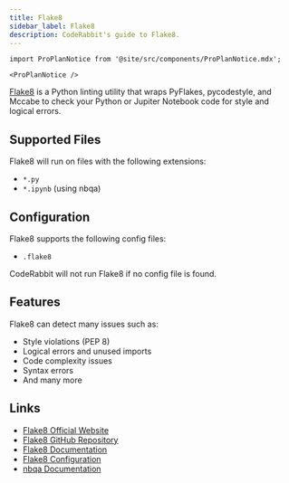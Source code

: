```yaml
---
title: Flake8
sidebar_label: Flake8
description: CodeRabbit's guide to Flake8.
---
```


```mdx-code-block
import ProPlanNotice from '@site/src/components/ProPlanNotice.mdx';

<ProPlanNotice />
```

[Flake8](https://flake8.pycqa.org/) is a Python linting utility that wraps PyFlakes, pycodestyle, and Mccabe to check your Python or Jupiter Notebook code for style and logical errors.

## Supported Files

Flake8 will run on files with the following extensions:

- `*.py`
- `*.ipynb` (using nbqa)

## Configuration

Flake8 supports the following config files:

- `.flake8`

CodeRabbit will not run Flake8 if no config file is found.

## Features

Flake8 can detect many issues such as:

- Style violations (PEP 8)
- Logical errors and unused imports
- Code complexity issues
- Syntax errors
- And many more

## Links

- [Flake8 Official Website](https://flake8.pycqa.org/)
- [Flake8 GitHub Repository](https://github.com/pycqa/flake8)
- [Flake8 Documentation](https://flake8.pycqa.org/en/latest/)
- [Flake8 Configuration](https://flake8.pycqa.org/en/latest/user/configuration.html)
- [nbqa Documentation](https://github.com/nbQA-dev/nbQA)
